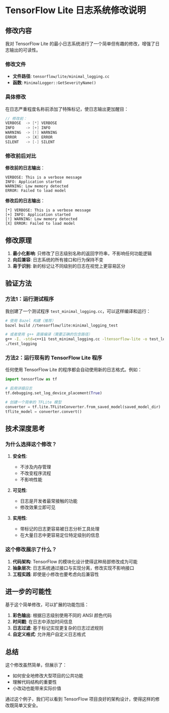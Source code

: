 # TensorFlow Lite 日志系统修改说明

## 修改内容

我对 TensorFlow Lite 的最小日志系统进行了一个简单但有趣的修改，增强了日志输出的可读性。

### 修改文件
- **文件路径**: `tensorflow/lite/minimal_logging.cc`
- **函数**: `MinimalLogger::GetSeverityName()`

### 具体修改

在日志严重程度名称前添加了特殊标记，使日志输出更加醒目：

```cpp
// 修改前：
VERBOSE  -> [*] VERBOSE
INFO     -> [+] INFO
WARNING  -> [!] WARNING  
ERROR    -> [X] ERROR
SILENT   -> [-] SILENT
```

### 修改前后对比

**修改前的日志输出**：
```
VERBOSE: This is a verbose message
INFO: Application started
WARNING: Low memory detected
ERROR: Failed to load model
```

**修改后的日志输出**：
```
[*] VERBOSE: This is a verbose message
[+] INFO: Application started
[!] WARNING: Low memory detected
[X] ERROR: Failed to load model
```

## 修改原理

1. **最小化影响**: 只修改了日志级别名称的返回字符串，不影响任何功能逻辑
2. **向后兼容**: 日志系统的所有接口和行为保持不变
3. **易于识别**: 新的标记让不同级别的日志在视觉上更容易区分

## 验证方法

### 方法1：运行测试程序

我创建了一个测试程序 `test_minimal_logging.cc`，可以这样编译和运行：

```bash
# 使用 Bazel 构建（推荐）
bazel build //tensorflow/lite:minimal_logging_test

# 或者使用 g++ 直接编译（需要正确的包含路径）
g++ -I. -std=c++11 test_minimal_logging.cc -ltensorflow-lite -o test_logging
./test_logging
```

### 方法2：运行现有的 TensorFlow Lite 程序

任何使用 TensorFlow Lite 的程序都会自动使用新的日志格式。例如：

```python
import tensorflow as tf

# 启用详细日志
tf.debugging.set_log_device_placement(True)

# 创建一个简单的 TFLite 模型
converter = tf.lite.TFLiteConverter.from_saved_model(saved_model_dir)
tflite_model = converter.convert()
```

## 技术深度思考

### 为什么选择这个修改？

1. **安全性**: 
   - 不涉及内存管理
   - 不改变程序流程
   - 不影响性能

2. **可见性**:
   - 日志是开发者最常接触的功能
   - 修改效果立即可见

3. **实用性**:
   - 带标记的日志更容易被日志分析工具处理
   - 在大量日志中更容易定位特定级别的信息

### 这个修改展示了什么？

1. **代码架构**: TensorFlow 的模块化设计使得这种局部修改成为可能
2. **抽象层次**: 日志系统通过接口与实现分离，修改实现不影响接口
3. **工程实践**: 即使是小修改也要考虑向后兼容性

## 进一步的可能性

基于这个简单修改，可以扩展的功能包括：

1. **彩色输出**: 根据日志级别使用不同的 ANSI 颜色代码
2. **时间戳**: 在日志中添加时间信息
3. **日志过滤**: 基于标记实现更复杂的日志过滤规则
4. **自定义格式**: 允许用户自定义日志格式

## 总结

这个修改虽然简单，但展示了：
- 如何安全地修改大型项目的公共功能
- 理解代码结构的重要性
- 小改动也能带来实际价值

通过这个例子，我们可以看到 TensorFlow 项目良好的架构设计，使得这样的修改既简单又安全。